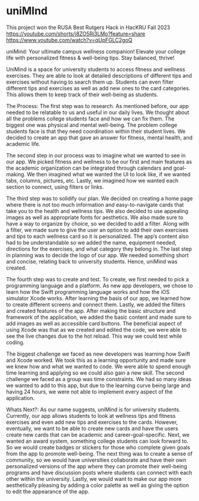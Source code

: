 # uniMInd

This project won the RUSA Best Rutgers Hack in HacKRU Fall 2023
https://youtube.com/shorts/j8ZO5Ri3LMo?feature=share
https://www.youtube.com/watch?v=qUpFGLC2goQ

uniMind: Your ultimate campus wellness companion! Elevate your college life with personalized fitness & well-being tips. Stay balanced, thrive!

UniMind is a space for university students to access fitness and wellness exercises. They are able to look at detailed descriptions of different tips and exercises without having to search them up. Students can even filter different tips and exercises as well as add new ones to the card categories. This allows them to keep track of their well-being as students. 

The Process: 
The first step was to research. As mentioned before, our app needed to be relatable to us and useful in our daily lives. We thought about all the problems college students face and how we can fix them. The biggest one was physical and mental well-being. The problem college students face is that they need coordination within their student lives. We decided to create an app that gave an answer for fitness, mental health, and academic life. 

The second step in our process was to imagine what we wanted to see in our app.  We picked fitness and wellness to be our first and main features as the academic organization can be integrated through calendars and goal-making. We then imagined what we wanted the UI to look like, if we wanted tabs, columns, pictures, etc. Lastly, we imagined how we wanted each section to connect, using filters or links. 

The third step was to solidify our plan. We decided on creating a home page where there is not too much information and easy-to-navigate cards that take you to the health and wellness tips. We also decided to use appealing images as well as appropriate fonts for aesthetics. We also made sure to have a way to organize by choice, so we decided to add a filter. Along with a filter, we made sure to give the user an option to add their own exercises and tips to each wellness card so it is personalized. The app’s content also had to be understandable so we added the name, equipment needed, directions for the exercises, and what category they belong in. The last step in planning was to decide the logo of our app. We needed something short and concise, relating back to university students. Hence, uniMind was created. 

The fourth step was to create and test. To create, we first needed to pick a programming language and a platform. As new app developers, we chose to learn how the Swift programming language works and how the iOS simulator Xcode works. After learning the basis of our app, we learned how to create different screens and connect them. Lastly, we added the filters and created features of the app. After making the basic structure and framework of the application, we added the basic content and made sure to add images as well as accessible card buttons. The beneficial aspect of using Xcode was that as we created and edited the code, we were able to see the live changes due to the hot reload. This way we could test while coding. 

The biggest challenge we faced as new developers was learning how Swift and Xcode worked. We took this as a learning opportunity and made sure we knew how and what we wanted to code. We were able to spend enough time learning and applying so we could also gain a new skill. The second challenge we faced as a group was time constraints. We had so many ideas we wanted to add to this app, but due to the learning curve being large and having 24 hours, we were not able to implement every aspect of the application. 

Whats Next?:
As our name suggests, uniMind is for university students. Currently, our app allows students to look at wellness tips and fitness exercises and even add new tips and exercises to the cards. However, eventually, we want to be able to create new cards and have the users create new cards that can be academic and career-goal-specific. Next, we wanted an award system, something college students can look forward to. So we would create badges or stickers for those who complete given goals from the app to promote well-being. The next thing was to create a sense of community, so we would have universities collaborate and have their own personalized versions of the app where they can promote their well-being programs and have discussion posts where students can connect with each other within the university. Lastly, we would want to make our app more aesthetically pleasing by adding a color palette as well as giving the option to edit the appearance of the app. 

